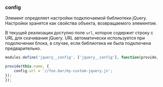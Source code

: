 ### config

Элемент определяет настройки подключаемой библиотеки jQuery. Настройки хранятся как свойства объекта, возвращаемого элементом. 

В текущей реализации доступно поле `url`, которое содержит строку с URL для скачивания jQuery. URL автоматически используется при подключении блока, в случае, если библиотека не была подключена предварительно.


```js
modules.define('jquery__config', ['jquery__config'], function(provide, config) {

provide(this.name, {
    config.url = '//foo.bar/my-custom-jquery.js';  
});
});
```
